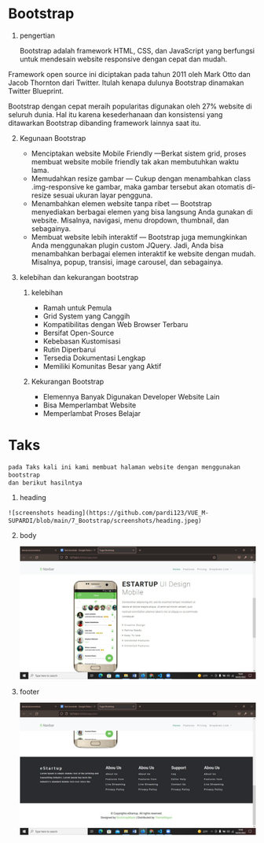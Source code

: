 # Bootstrap
1. pengertian
   
   Bootstrap adalah framework HTML, CSS, dan JavaScript yang berfungsi untuk mendesain website responsive dengan cepat dan mudah. 

Framework open source ini diciptakan pada tahun 2011 oleh Mark Otto dan Jacob Thornton dari Twitter. Itulah kenapa dulunya Bootstrap dinamakan Twitter Blueprint. 

Bootstrap dengan cepat meraih popularitas digunakan oleh 27% website di seluruh dunia. Hal itu karena kesederhanaan dan konsistensi yang ditawarkan Bootstrap dibanding framework lainnya saat itu. 

2. Kegunaan Bootstrap
    * Menciptakan website Mobile Friendly —Berkat sistem grid, proses membuat website mobile friendly tak akan membutuhkan waktu lama.
    * Memudahkan resize gambar — Cukup dengan menambahkan class .img-responsive ke gambar, maka gambar tersebut akan otomatis di-resize sesuai ukuran layar pengguna.
    * Menambahkan elemen website tanpa ribet — Bootstrap menyediakan berbagai elemen yang bisa langsung Anda gunakan di website. Misalnya, navigasi, menu dropdown, thumbnail, dan sebagainya.
    * Membuat website lebih interaktif — Bootstrap juga memungkinkan Anda menggunakan plugin custom JQuery. Jadi, Anda bisa menambahkan berbagai elemen interaktif ke website dengan mudah. Misalnya, popup, transisi, image carousel, dan sebagainya.

3. kelebihan dan kekurangan bootstrap

    1. kelebihan

        * Ramah untuk Pemula
        *  Grid System yang Canggih
        *  Kompatibilitas dengan Web Browser Terbaru
        *  Bersifat Open-Source
        *  Kebebasan Kustomisasi
        *  Rutin Diperbarui
        *  Tersedia Dokumentasi Lengkap
        *  Memiliki Komunitas Besar yang Aktif

    2. Kekurangan Bootstrap

        * Elemennya Banyak Digunakan Developer Website Lain
        * Bisa Memperlambat Website
        * Memperlambat Proses Belajar

# Taks 

    pada Taks kali ini kami membuat halaman website dengan menggunakan bootstrap
    dan berikut hasilntya
    
  1. heading


    ![screenshots heading](https://github.com/pardi123/VUE_M-SUPARDI/blob/main/7_Bootstrap/screenshots/heading.jpeg)  
  2. body


     ![screenshots body](https://github.com/pardi123/VUE_M-SUPARDI/blob/main/7_Bootstrap/screenshots/body.jpeg)

  3. footer

     ![screenshots footer](https://github.com/pardi123/VUE_M-SUPARDI/blob/main/7_Bootstrap/screenshots/footer.jpeg)

